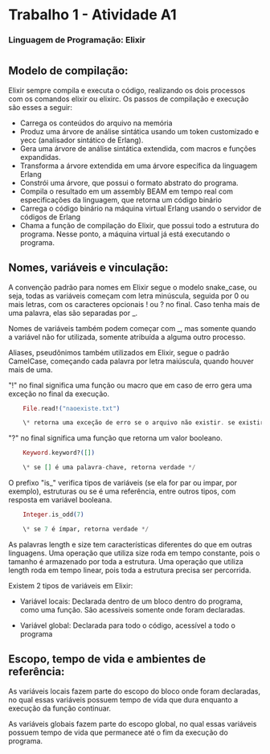 # Trabalho 1 - Atividade A1

### Linguagem de Programação: Elixir

#

## Modelo de compilação:

Elixir sempre compila e executa o código, realizando os dois processos com os comandos elixir ou elixirc. Os passos de compilação e execução são esses a seguir:

+ Carrega os conteúdos do arquivo na memória
+ Produz uma árvore de análise sintática usando um token customizado e yecc (analisador sintático de Erlang).
+ Gera uma árvore de análise sintática extendida, com macros e funções expandidas.
+ Transforma a árvore extendida em uma árvore específica da linguagem Erlang
+ Constrói uma árvore, que possui o formato abstrato do programa.
+ Compila o resultado em um assembly BEAM em tempo real com especificações da linguagem, que retorna um código binário
+ Carrega o código binário na máquina virtual Erlang usando o servidor de códigos de Erlang
+ Chama a função de compilação do Elixir, que possui todo a estrutura do programa. Nesse ponto, a máquina virtual já está executando o programa.


## Nomes, variáveis e vinculação:

A convenção padrão para nomes em Elixir segue o modelo snake_case, ou seja, todas as variáveis começam com letra minúscula, seguida por 0 ou mais letras, com os caracteres opcionais ! ou ? no final. Caso tenha mais de uma palavra, elas são separadas por _.

Nomes de variáveis também podem começar com _, mas somente quando a variável não for utilizada, somente atribuída a alguma outro processo.

Aliases, pseudônimos também utilizados em Elixir, segue o padrão CamelCase, começando cada palavra por letra maiúscula, quando houver mais de uma.

"!" no final significa uma função ou macro que em caso de erro gera uma exceção no final da execução.

```elixir
    File.read!("naoexiste.txt")

    \* retorna uma exceção de erro se o arquivo não existir. se existir, retorna o conteúdodo arquivo em um código binário  */
```

"?" no final significa uma função que retorna um valor booleano.

```elixir
    Keyword.keyword?([])

    \* se [] é uma palavra-chave, retorna verdade */
```

O prefixo "is_" verifica tipos de variáveis (se ela for par ou impar, por exemplo), estruturas ou se é uma referência, entre outros tipos, com resposta em variável booleana.

```elixir
    Integer.is_odd(7)

    \* se 7 é ímpar, retorna verdade */
```

As palavras length e size tem características diferentes do que em outras linguagens. Uma operação que utiliza size roda em tempo constante, pois o tamanho é armazenado por toda a estrutura. Uma operação que utiliza length roda em tempo linear, pois toda a estrutura precisa ser percorrida.

Existem 2 tipos de variáveis em Elixir:

+ Variável locais: Declarada dentro de um bloco dentro do programa, como uma função. São acessíveis somente onde foram declaradas.
  
+ Variável global: Declarada para todo o código, acessível a todo o programa

## Escopo, tempo de vida e ambientes de referência:

As variáveis locais fazem parte do escopo do bloco onde foram declaradas, no qual essas variáveis possuem tempo de vida que dura enquanto a execução da função continuar.

As variáveis globais fazem parte do escopo global, no qual essas variáveis possuem tempo de vida que permanece até o fim da execução do programa.